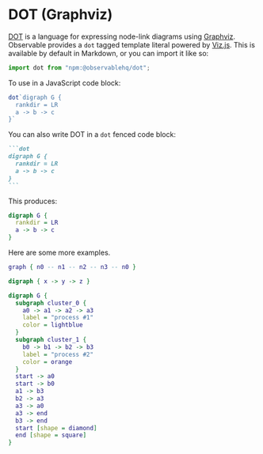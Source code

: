 # DOT (Graphviz)

[DOT](https://graphviz.org/doc/info/lang.html) is a language for expressing node-link diagrams using [Graphviz](https://graphviz.org). Observable provides a `dot` tagged template literal powered by [Viz.js](https://github.com/mdaines/viz-js). This is available by default in Markdown, or you can import it like so:

```js echo
import dot from "npm:@observablehq/dot";
```

To use in a JavaScript code block:

```js echo
dot`digraph G {
  rankdir = LR
  a -> b -> c
}`
```

You can also write DOT in a `dot` fenced code block:

````md
```dot
digraph G {
  rankdir = LR
  a -> b -> c
}
```
````

This produces:

```dot
digraph G {
  rankdir = LR
  a -> b -> c
}
```

Here are some more examples.

```dot echo
graph { n0 -- n1 -- n2 -- n3 -- n0 }
```

```dot echo
digraph { x -> y -> z }
```

```dot echo
digraph G {
  subgraph cluster_0 {
    a0 -> a1 -> a2 -> a3
    label = "process #1"
    color = lightblue
  }
  subgraph cluster_1 {
    b0 -> b1 -> b2 -> b3
    label = "process #2"
    color = orange
  }
  start -> a0
  start -> b0
  a1 -> b3
  b2 -> a3
  a3 -> a0
  a3 -> end
  b3 -> end
  start [shape = diamond]
  end [shape = square]
}
```
